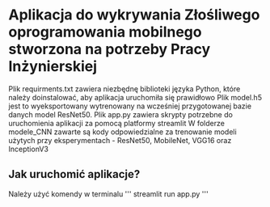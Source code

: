 # Aplikacja do wykrywania Złośliwego oprogramowania mobilnego stworzona na potrzeby Pracy Inżynierskiej

Plik requirments.txt zawiera niezbędnę biblioteki języka Python, które należy doinstalować, aby aplikacja uruchomiła się prawidłowo
Plik model.h5 jest to wyeksportowany wytrenowany na wcześniej przygotowanej bazie danych model ResNet50.
Plik app.py zawiera skrypty potrzebne do uruchomienia aplikacji za pomocą platformy streamlit
W folderze modele_CNN zawarte są kody odpowiedzialne za trenowanie modeli użytych przy eksperymentach - ResNet50, MobileNet, VGG16 oraz InceptionV3

## Jak uruchomić aplikacje?

Należy użyć komendy w terminalu 
'''
streamlit run app.py
'''

